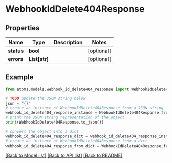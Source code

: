 # WebhookIdDelete404Response


## Properties

Name | Type | Description | Notes
------------ | ------------- | ------------- | -------------
**status** | **bool** |  | [optional] 
**errors** | **List[str]** |  | [optional] 

## Example

```python
from atoms.models.webhook_id_delete404_response import WebhookIdDelete404Response

# TODO update the JSON string below
json = "{}"
# create an instance of WebhookIdDelete404Response from a JSON string
webhook_id_delete404_response_instance = WebhookIdDelete404Response.from_json(json)
# print the JSON string representation of the object
print(WebhookIdDelete404Response.to_json())

# convert the object into a dict
webhook_id_delete404_response_dict = webhook_id_delete404_response_instance.to_dict()
# create an instance of WebhookIdDelete404Response from a dict
webhook_id_delete404_response_from_dict = WebhookIdDelete404Response.from_dict(webhook_id_delete404_response_dict)
```
[[Back to Model list]](../README.md#documentation-for-models) [[Back to API list]](../README.md#documentation-for-api-endpoints) [[Back to README]](../README.md)



